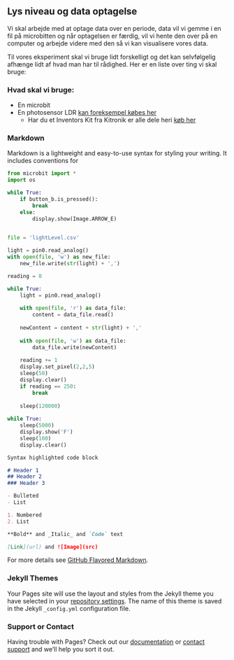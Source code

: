 ## Lys niveau og data optagelse

Vi skal arbejde med at optage data over en periode, data vil vi gemme i en fil på microbitten og når optagelsen er færdig, vil vi hente den over på en computer og arbejde videre med den så vi kan visualisere vores data.

Til vores eksperiment skal vi bruge lidt forskelligt og det kan selvfølgelig afhænge lidt af hvad man har til rådighed. Her er en liste over ting vi skal bruge:

### Hvad skal vi bruge:

* En microbit
* En photosensor LDR [kan foreksempel købes her](http://microbit-accessories.co.uk/shop/sensor/ldr-light-sensor/)
    * Har du et Inventors Kit fra Kitronik er alle dele heri [køb her](https://www.podconsultsbutik.dk/micro-bit-inventors-kit) 

### Markdown

Markdown is a lightweight and easy-to-use syntax for styling your writing. It includes conventions for
```python
from microbit import *
import os

while True:
    if button_b.is_pressed():
        break
    else:
        display.show(Image.ARROW_E)
        

file = 'lightLevel.csv'

light = pin0.read_analog()
with open(file, 'w') as new_file:
    new_file.write(str(light) + ',')

reading = 0

while True:
    light = pin0.read_analog()
    
    with open(file, 'r') as data_file:
        content = data_file.read()
    
    newContent = content + str(light) + ','
    
    with open(file, 'w') as data_file:
        data_file.write(newContent)
    
    reading += 1
    display.set_pixel(2,2,5)
    sleep(50)
    display.clear()
    if reading == 250:
        break
        
    sleep(120000)
    
while True:
    sleep(5000)
    display.show('F')
    sleep(100)
    display.clear()
```
```markdown
Syntax highlighted code block

# Header 1
## Header 2
### Header 3

- Bulleted
- List

1. Numbered
2. List

**Bold** and _Italic_ and `Code` text

[Link](url) and ![Image](src)
```

For more details see [GitHub Flavored Markdown](https://guides.github.com/features/mastering-markdown/).

### Jekyll Themes

Your Pages site will use the layout and styles from the Jekyll theme you have selected in your [repository settings](https://github.com/hanshenrikjeppesen/Microbit_light_level/settings). The name of this theme is saved in the Jekyll `_config.yml` configuration file.

### Support or Contact

Having trouble with Pages? Check out our [documentation](https://help.github.com/categories/github-pages-basics/) or [contact support](https://github.com/contact) and we’ll help you sort it out.
